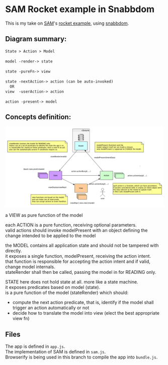 # SAM Rocket example in Snabbdom

This is my take on [SAM](http://sam.js.org/)'s [rocket example](http://sam.js.org/#samples),
using [snabbdom](https://github.com/paldepind/snabbdom).


## Diagram summary:

    State > Action > Model

    model -render-> state

    state -pureFn-> view

    state -nextAction-> action (can be auto-invoked)
      OR
    view  -userAction-> action

    action -present-> model


## Concepts definition:

![SAM diagram](SAM.png)

a VIEW as pure function of the model

each ACTION is a pure function, receiving optional parameters.  
valid actions should invoke modelPresent with an object defining the change intended to be applied to the model

the MODEL contains all application state and should not be tampered with directly.  
it exposes a single function, modelPresent, receiving the action intent.  
that function is responsible for accepting the action intent and if valid, change model internals.  
stateRender shall then be called, passing the model in for READING only.

STATE here does not hold state at all. more like a state machine.  
it exposes predicates based on model (state).  
is a pure function of the model (stateRender) which should:
* compute the next action predicate, that is, identify if the model shall trigger an action automatically or not
* decide how to translate the model into view (elect the best appropriate view fn)



## Files

The app is defined in `app.js`.  
The implementation of SAM is defined in `sam.js`.  
Browserify is being used in this branch to compile the app into `bundle.js`.

